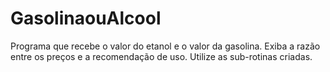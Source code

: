 # GasolinaouAlcool
Programa que recebe o valor do etanol e o valor da gasolina. Exiba a razão entre os preços e a recomendação de uso. Utilize as sub-rotinas criadas.
